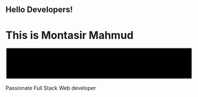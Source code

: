 <div>
  <h2>Hello Developers!</h2>
  <h1>This is Montasir Mahmud</h1>
  <center><img src="https://raw.githubusercontent.com/techbeeyt/techbeeyt/e231486802e68b325816908e406dfcba39fae7e1/20220802_043948.gif" /></center>
  <p>Passionate Full Stack Web developer</p>
</div>
